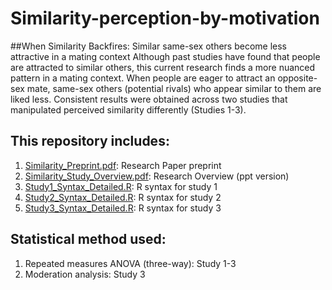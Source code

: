 # Similarity-perception-by-motivation
##When Similarity Backfires: Similar same-sex others become less attractive in a mating context 
Although past studies have found that people are attracted to similar others, this current research finds a more nuanced pattern in a mating context. When people
are eager to attract an opposite-sex mate, same-sex others (potential rivals) who appear similar to them are liked less. Consistent results were obtained across two
studies that manipulated perceived similarity differently (Studies 1-3). 

## This repository includes:
1. [Similarity_Preprint.pdf](https://github.com/yyklee/Similarity-perception-by-motivation/blob/main/Similarity_Preprint.pdf): Research Paper preprint
2. [Similarity_Study_Overview.pdf](https://github.com/yyklee/Similarity-perception-by-motivation/blob/main/Similarity_Study_Overview.pdf): Research Overview (ppt version)
3. [Study1_Syntax_Detailed.R](https://github.com/yyklee/Similarity-perception-by-motivation/blob/main/Study%201_Syntax_Detailed.R): R syntax for study 1
4. [Study2_Syntax_Detailed.R](https://github.com/yyklee/Similarity-perception-by-motivation/blob/main/Study%202_Syntax_Detailed.R): R syntax for study 2
5. [Study3_Syntax_Detailed.R](https://github.com/yyklee/Similarity-perception-by-motivation/blob/main/Study%203_Syntax_Detailed.R): R syntax for study 3

## Statistical method used:
1. Repeated measures ANOVA (three-way): Study 1-3
2. Moderation analysis: Study 3

